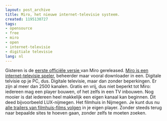 ```yaml
---
layout: post_archive
title: Miro, het nieuwe internet-televisie systeem.
created: 1195130727
tags:
- opensource
- free
- miro
- open
- internet-televisie
- digitiale televisie
lang: nl
---
```

Gisteren is de [eerste officiële versie ](http://www.zdnet.nl/news.cfm?id=75931)van Miro gereleased. [Miro is een internet-televisie speler](http://www.getmiro.com/), beheerder maar vooral downloader in een. Digitale telvisie op je PC, dus. Digitale televisie, maar dan zonder beperkingen. Er zijn al meer dan 2500 kanalen. Gratis en vrij, dus niet beperkt tot Miro: iedereen mag een player bouwen, of het zelfs in een TV inbouwen. Nog mooier is dat iedereen heel makkelijk een eigen kanaal kan beginnen. Dit deed bijvoorbeeld LUX-nijmegen. Het filmhuis in Nijmegen. Je kunt dus nu [alle trailers van filmhuis-films volgen](http://subscribe.getmiro.com/?url1=http%3A//lux.blip.tv/rss) in je eigen player. Zonder steeds terug naar bepaalde sites te hoeven gaan, zonder zelfs te moeten zoeken. 
